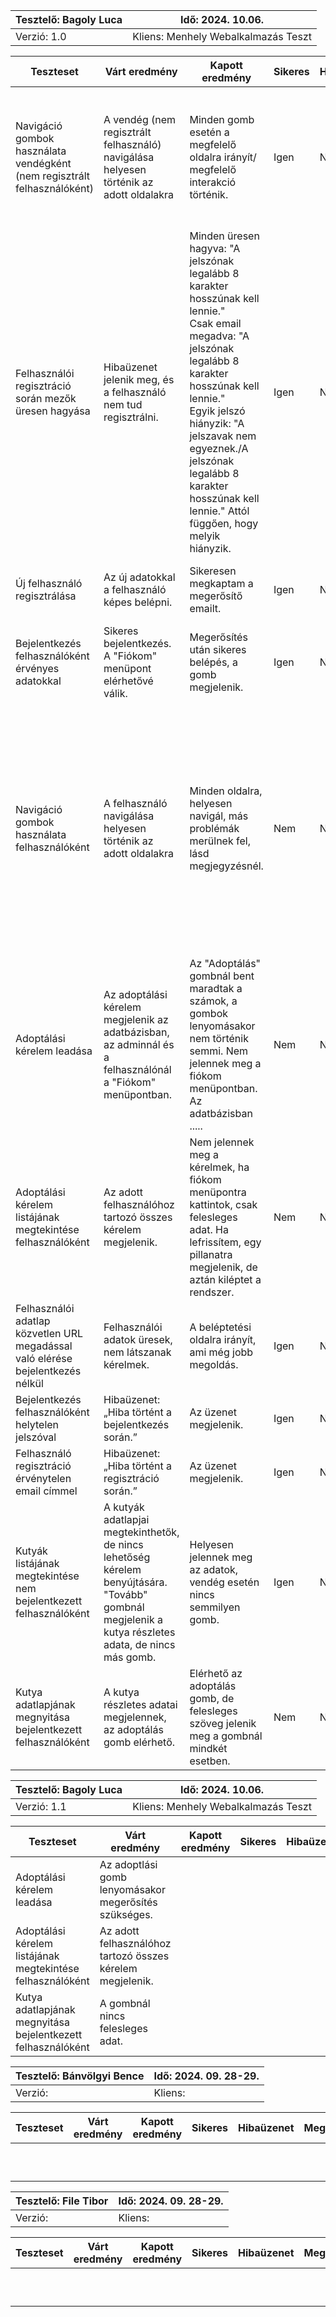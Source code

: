 | Tesztelő: Bagoly Luca | Idő: 2024. 10.06.                   |
|-----------------------|-------------------------------------|
| Verzió: 1.0           | Kliens: Menhely Webalkalmazás Teszt |

| Teszteset                                                                       | Várt eredmény                                                                                                                                        | Kapott eredmény                                                                                                                                                                                                                                                                                                     | Sikeres | Hibaüzenet | Megjegyzés                                                                                                                                                                                                                          |
|---------------------------------------------------------------------------------|------------------------------------------------------------------------------------------------------------------------------------------------------|---------------------------------------------------------------------------------------------------------------------------------------------------------------------------------------------------------------------------------------------------------------------------------------------------------------------|---------|------------|-------------------------------------------------------------------------------------------------------------------------------------------------------------------------------------------------------------------------------------|
| Navigáció gombok használata vendégként (nem regisztrált felhasználóként)        | A vendég (nem regisztrált felhasználó) navigálása helyesen történik az adott oldalakra                                                               | Minden gomb esetén a megfelelő oldalra irányít/ megfelelő interakció történik.                                                                                                                                                                                                                                      | Igen    | Nincs      | Ha a "Kutyáink" alatt egy kutyánál a "Tovább" gombra kattintok, akkor megjelenik a "A keresett kutya nem található.", amíg be nem tölt a kutya.                                                                                     |
| Felhasználói regisztráció során mezők üresen hagyása                            | Hibaüzenet jelenik meg, és a felhasználó nem tud regisztrálni.                                                                                       | Minden üresen hagyva: "A jelszónak legalább 8 karakter hosszúnak kell lennie."<br/>Csak email megadva: "A jelszónak legalább 8 karakter hosszúnak kell lennie."<br/> Egyik jelszó hiányzik: "A jelszavak nem egyeznek./A jelszónak legalább 8 karakter hosszúnak kell lennie." Attól függően, hogy melyik hiányzik. | Igen    | Nincs      | A nem megfelelő hibaüzenetek összezavarhatják az ügyfelet, érdemes lehet kijavítani később.                                                                                                                                         |
| Új felhasználó regisztrálása                                                    | Az új adatokkal a felhasználó képes belépni.                                                                                                         | Sikeresen megkaptam a megerősítő emailt.                                                                                                                                                                                                                                                                            | Igen    | Nincs      | Nem enged be addig, amíg nem erősítem meg, tehát jól működik.                                                                                                                                                                       |
| Bejelentkezés felhasználóként érvényes adatokkal                                | Sikeres bejelentkezés. A "Fiókom" menüpont elérhetővé válik.                                                                                         | Megerősítés után sikeres belépés, a gomb megjelenik.                                                                                                                                                                                                                                                                | Igen    | Nincs      | Nincs.                                                                                                                                                                                                                              |
| Navigáció gombok használata felhasználóként                                     | A felhasználó navigálása helyesen történik az adott oldalakra                                                                                        | Minden oldalra, helyesen navigál, más problémák merülnek fel, lásd megjegyzésnél.                                                                                                                                                                                                                                   | Nem     | Nincs      | Az "Adoptálás" gombnál bent maradtak a számok, a gombok lenyomásakor nem történik semmi. A "Fiókom" menüpontnál nem jelennek meg az adoptálási kérelmek, csak olyan adat aminek nem kéne. Javításra, és további tesztelésre szorul. |
| Adoptálási kérelem leadása                                                      | Az adoptálási kérelem megjelenik az adatbázisban, az adminnál és a felhasználónál a "Fiókom" menüpontban.                                            | Az "Adoptálás" gombnál bent maradtak a számok, a gombok lenyomásakor nem történik semmi. Nem jelennek meg a fiókom menüpontban. Az adatbázisban .....                                                                                                                                                               | Nem     | Nincs      | Javításra, és további tesztelésre szorul.                                                                                                                                                                                           |
| Adoptálási kérelem listájának megtekintése felhasználóként                      | Az adott felhasználóhoz tartozó összes kérelem megjelenik.                                                                                           | Nem jelennek meg a kérelmek, ha fiókom menüpontra kattintok, csak felesleges adat. Ha lefrissítem, egy pillanatra megjelenik, de aztán kiléptet a rendszer.                                                                                                                                                         | Nem     | Nincs      | Javításra, és további tesztelésre szorul.                                                                                                                                                                                           |
| Felhasználói adatlap közvetlen URL megadással való elérése bejelentkezés nélkül | Felhasználói adatok üresek, nem látszanak kérelmek.                                                                                                  | A beléptetési oldalra irányít, ami még jobb megoldás.                                                                                                                                                                                                                                                               | Igen    | Nincs      | Nincs.                                                                                                                                                                                                                              |
| Bejelentkezés felhasználóként helytelen jelszóval                               | Hibaüzenet: „Hiba történt a bejelentkezés során.”                                                                                                    | Az üzenet megjelenik.                                                                                                                                                                                                                                                                                               | Igen    | Nincs      | Nincs.                                                                                                                                                                                                                              |
| Felhasználó regisztráció érvénytelen email címmel                               | Hibaüzenet: „Hiba történt a regisztráció során.”                                                                                                     | Az üzenet megjelenik.                                                                                                                                                                                                                                                                                               | Igen    | Nincs      | Nincs.                                                                                                                                                                                                                              |
| Kutyák listájának megtekintése nem bejelentkezett felhasználóként               | A kutyák adatlapjai megtekinthetők, de nincs lehetőség kérelem benyújtására. "Tovább" gombnál megjelenik a kutya részletes adata, de nincs más gomb. | Helyesen jelennek meg az adatok, vendég esetén nincs semmilyen gomb.                                                                                                                                                                                                                                                | Igen    | Nincs      | Nincs.                                                                                                                                                                                                                              |
| Kutya adatlapjának megnyitása bejelentkezett felhasználóként                    | A kutya részletes adatai megjelennek, az adoptálás gomb elérhető.                                                                                    | Elérhető az adoptálás gomb, de felesleges szöveg jelenik meg a gombnál mindkét esetben.                                                                                                                                                                                                                             | Nem     | Nincs      | Javításra, és további tesztelésre szorul.                                                                                                                                                                                           |

| Tesztelő: Bagoly Luca | Idő: 2024. 10.06.                   |
|-----------------------|-------------------------------------|
| Verzió: 1.1           | Kliens: Menhely Webalkalmazás Teszt |

| Teszteset                                                    | Várt eredmény                                              | Kapott eredmény | Sikeres | Hibaüzenet | Megjegyzés |
|--------------------------------------------------------------|------------------------------------------------------------|-----------------|---------|------------|------------|
| Adoptálási kérelem leadása                                   | Az adoptlási gomb lenyomásakor megerősítés szükséges.      |                 |         |            |            |
| Adoptálási kérelem listájának megtekintése felhasználóként   | Az adott felhasználóhoz tartozó összes kérelem megjelenik. |                 |         |            |            |
| Kutya adatlapjának megnyitása bejelentkezett felhasználóként | A gombnál nincs felesleges adat.                           |                 |         |            |            |

| Tesztelő: Bánvölgyi Bence | Idő: 2024. 09. 28-29. |
|---------------------------|-----------------------|
| Verzió:                   | Kliens:               |

| Teszteset | Várt eredmény | Kapott eredmény | Sikeres | Hibaüzenet | Megjegyzés |
|-----------|---------------|-----------------|---------|------------|------------|
|           |               |                 |         |            |            |
|           |               |                 |         |            |            |
|           |               |                 |         |            |            |
|           |               |                 |         |            |            |
|           |               |                 |         |            |            |
|           |               |                 |         |            |            |
|           |               |                 |         |            |            |
|           |               |                 |         |            |            |
|           |               |                 |         |            |            |
|           |               |                 |         |            |            |

| Tesztelő: File Tibor | Idő: 2024. 09. 28-29. |
|----------------------|-----------------------|
| Verzió:              | Kliens:               |

| Teszteset | Várt eredmény | Kapott eredmény | Sikeres | Hibaüzenet | Megjegyzés |
|-----------|---------------|-----------------|---------|------------|------------|
|           |               |                 |         |            |            |
|           |               |                 |         |            |            |
|           |               |                 |         |            |            |
|           |               |                 |         |            |            |
|           |               |                 |         |            |            |
|           |               |                 |         |            |            |
|           |               |                 |         |            |            |
|           |               |                 |         |            |            |
|           |               |                 |         |            |            |
|           |               |                 |         |            |            |